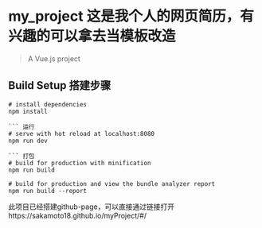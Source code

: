 # my_project  这是我个人的网页简历，有兴趣的可以拿去当模板改造

> A Vue.js project

## Build Setup  搭建步骤

``` 安装依赖
# install dependencies
npm install

``` 运行
# serve with hot reload at localhost:8080
npm run dev

``` 打包
# build for production with minification
npm run build

# build for production and view the bundle analyzer report
npm run build --report
```
此项目已经搭建github-page，可以直接通过链接打开https://sakamoto18.github.io/myProject/#/

